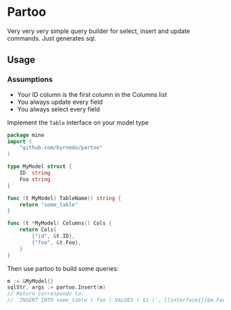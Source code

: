 # Partoo

Very very very simple query builder for select, insert and update commands.
Just generates sql.

## Usage

### Assumptions

- Your ID column is the first column in the Columns list
- You always update every field
- You always select every field

Implement the `Table` interface on your model type

```go
package mine
import (
    "github.com/byrnedo/partoo"
)

type MyModel struct {
    ID  string
    Foo string
}

func (t MyModel) TableName() string {
    return "some_table"
}

func (t *MyModel) Columns() Cols {
    return Cols{
        {"id", &t.ID},
        {"foo", &t.Foo},
    }
}
```

Then use partoo to build some queries:

```go
m := &MyModel{}
sqlStr, args := partoo.Insert(m)
// Return corresponds to:
// `INSERT INTO some_table ( foo ) VALUES ( $1 )`, []interface{}{&m.Foo}
```
